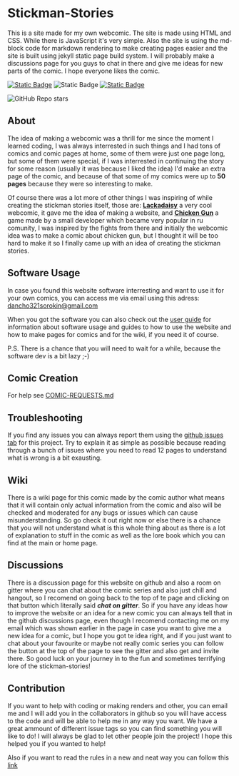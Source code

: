 # Stickman-Stories

This is a site made for my own webcomic.
The site is made using HTML and CSS. While there is JavaScript it's very simple.
Also the site is using the md-block code for markdown rendering to make creating pages easier and the site is built using jekyll static page build system.
I will probably make a discussions page for you guys to 
chat in there and give me ideas for new parts of the comic. 
I hope everyone likes the comic.

[![Static Badge](https://img.shields.io/badge/chat-on_gitter-green?style=plastic&labelColor=gray)](https://app.gitter.im/#/room/#Stickman-Stories:gitter.im)
![Static Badge](https://img.shields.io/badge/Youtube-red?logo=youtube&labelColor=gray&style=plastic)
[![Static Badge](https://img.shields.io/badge/Wiki-blue?logo=wikipedia&logoColor=white&labelColor=gray&style=plastic)](https://stickman-stories.ddns.net/Wiki/wiki.html)

![GitHub Repo stars](https://img.shields.io/github/stars/Capybaric123/Stickman-Stories?style=plastic&logo=github&color=green)


## About

The idea of making a webcomic was a thrill for me since the moment I learned coding, I was always interrested in such things and I had tons of comics and comic pages at home, some of them were just one page long, but some of them were special, if I was interrested in continuing the story for some reason (usually it was because I liked the idea) I'd make an extra page of the comic, and because of that some of my comics were up to **50 pages** because they were so interesting to make. 

Of course there was a lot more of other things I was inspiring of while creating the stickman stories itself, those are: **[Lackadaisy](https://lackadaisy.com/)** a very cool webcomic, it gave me the idea of making a website, and **[Chicken Gun](https://chicken-gun.fandom.com/wiki/Chicken_Gun_Wiki)** a game made by a small developer which became very popular in ru comunity, I was inspired by the fights from there and initially the webcomic idea was to make a comic about chicken gun, but I thought it will be too hard to make it so I finally came up with an idea of creating the stickman stories.

## Software Usage

In case you found this website software interresting and want to use it for your own comics, 
you can access me via email using this adress: <a href="https://mail.google.com/mail/u/0/?fs=1&tf=cm&source=mailto&to=dancho321sorokin@gmail.com" target="_blank">dancho321sorokin@gmail.com</a>

When you got the software you can also check out the [user guide](USER-GUIDE.md) for information about software usage and guides to how to use the website and how to make pages for comics and for the wiki, if you need it of course.

P.S.
There is a chance that you will need to wait for a while, because the software dev is a bit lazy ;-)

## Comic Creation

For help see [COMIC-REQUESTS.md](COMIC-REQUESTS.md)

## Troubleshooting

If you find any issues you can always report them using the [github issues tab](https://github.com/Capybaric123/Stickman-Stories/issues) for this project.
Try to explain it as simple as possible because reading through a bunch of issues where you need to read 12 pages to understand what is wrong 
is a bit exausting.

## Wiki

There is a wiki page for this comic made by the comic author what means that it will contain only actual information from the comic and also will be checked and moderated for any bugs or issues which can cause misunderstanding. So go check it out right now or else there is a chance that you will not understand what is this whole thing about as there is a lot of explanation to stuff in the comic as well as the lore book which you can find at the main or home page.

## Discussions

There is a discussion page for this website on github and also a room on gitter where you can chat about the comic series and also just chill and hangout, so I recomend on going back to the top of te page and clicking on that button which literally said ***chat on gitter***. So if you have any ideas how to improve the website or an idea for a new comic you can always tell that in the github discussions page, even though I recomend contacting me on my email which was shown earlier in the page in case you want to give me a new idea for a comic, but I hope you got te idea right, and if you just want to chat about your favourite or maybe not really comic series you can follow the button at the top of the page to see the gitter and also get and invite there. So good luck on your journey in to the fun and sometimes terrifying lore of the stickman-stories!

## Contribution

If you want to help with coding or making renders and other, you can email me and I will add you in the collaborators in github so you will have access to the code and will be able to help me in any way you want. We have a great ammount of different issue tags so you can find something you will like to do! I will always be glad to let other people join the project! I hope this helped you if you wanted to help!

Also if you want to read the rules in a new and neat way you can follow this [link](CONTRIBUTING.md)
